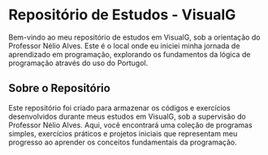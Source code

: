 # Repositório de Estudos - VisualG

Bem-vindo ao meu repositório de estudos em VisualG, sob a orientação do Professor Nélio Alves. Este é o local onde eu iniciei minha jornada de aprendizado em programação, explorando os fundamentos da lógica de programação através do uso do Portugol.

## Sobre o Repositório

Este repositório foi criado para armazenar os códigos e exercícios desenvolvidos durante meus estudos em VisualG, sob a supervisão do Professor Nélio Alves. Aqui, você encontrará uma coleção de programas simples, exercícios práticos e projetos iniciais que representam meu progresso ao aprender os conceitos fundamentais da programação.
